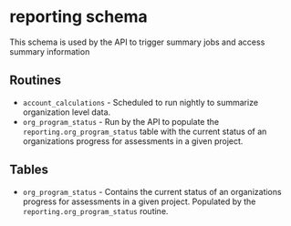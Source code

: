 # reporting schema

This schema is used by the API to trigger summary jobs and access summary information


## Routines

- `account_calculations` - Scheduled to run nightly to summarize organization level data.
- `org_program_status` - Run by the API to populate the `reporting.org_program_status` table with the current status of an organizations progress for assessments in a given project.


## Tables

- `org_program_status` - Contains the current status of an organizations progress for assessments in a given project. Populated by the `reporting.org_program_status` routine.
